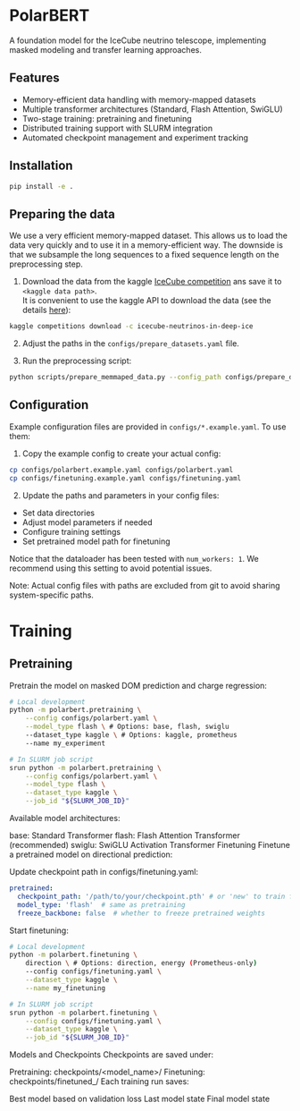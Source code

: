 # PolarBERT

A foundation model for the IceCube neutrino telescope, implementing masked modeling and transfer learning approaches.

## Features
- Memory-efficient data handling with memory-mapped datasets
- Multiple transformer architectures (Standard, Flash Attention, SwiGLU)
- Two-stage training: pretraining and finetuning
- Distributed training support with SLURM integration
- Automated checkpoint management and experiment tracking

## Installation
```bash
pip install -e .
```

## Preparing the data
We use a very efficient memory-mapped dataset. This allows us to load the data very quickly and to use it in a memory-efficient way.
The downside is that we subsample the long sequences to a fixed sequence length on the preprocessing step.


1) Download the data from the kaggle [IceCube competition](https://www.kaggle.com/competitions/icecube-neutrinos-in-deep-ice/data)
ans save it to `<kaggle data path>`.\
It is convenient to use the kaggle API to download the data (see the details [here](https://github.com/Kaggle/kaggle-api#api-credentials)):
```bash
kaggle competitions download -c icecube-neutrinos-in-deep-ice
```  
2) Adjust the paths in the `configs/prepare_datasets.yaml` file. 

3) Run the preprocessing script:
```bash
python scripts/prepare_memmaped_data.py --config_path configs/prepare_datasets.yaml
```

## Configuration
Example configuration files are provided in `configs/*.example.yaml`. To use them:

1. Copy the example config to create your actual config:
```bash
cp configs/polarbert.example.yaml configs/polarbert.yaml
cp configs/finetuning.example.yaml configs/finetuning.yaml
```

2. Update the paths and parameters in your config files:
- Set data directories
- Adjust model parameters if needed
- Configure training settings
- Set pretrained model path for finetuning

Notice that the dataloader has been tested with `num_workers: 1`. We recommend using this setting to avoid potential issues.

Note: Actual config files with paths are excluded from git to avoid sharing system-specific paths.

# Training
## Pretraining
Pretrain the model on masked DOM prediction and charge regression:

```bash
# Local development
python -m polarbert.pretraining \
    --config configs/polarbert.yaml \
    --model_type flash \ # Options: base, flash, swiglu
    --dataset_type kaggle \ # Options: kaggle, prometheus
    --name my_experiment

# In SLURM job script
srun python -m polarbert.pretraining \
    --config configs/polarbert.yaml \
    --model_type flash \
    --dataset_type kaggle \
    --job_id "${SLURM_JOB_ID}"
```

Available model architectures:

base: Standard Transformer
flash: Flash Attention Transformer (recommended)
swiglu: SwiGLU Activation Transformer
Finetuning
Finetune a pretrained model on directional prediction:

Update checkpoint path in configs/finetuning.yaml:
```yaml
pretrained:
  checkpoint_path: '/path/to/your/checkpoint.pth' # or 'new' to train from scratch
  model_type: 'flash'  # same as pretraining
  freeze_backbone: false  # whether to freeze pretrained weights
```
Start finetuning:
```bash
# Local development
python -m polarbert.finetuning \
    direction \ # Options: direction, energy (Prometheus-only)
    --config configs/finetuning.yaml \
    --dataset_type kaggle \
    --name my_finetuning

# In SLURM job script
srun python -m polarbert.finetuning \
    --config configs/finetuning.yaml \
    --dataset_type kaggle \
    --job_id "${SLURM_JOB_ID}"
```



Models and Checkpoints
Checkpoints are saved under:

Pretraining: checkpoints/<model_name>/
Finetuning: checkpoints/finetuned_<name>/
Each training run saves:

Best model based on validation loss
Last model state
Final model state